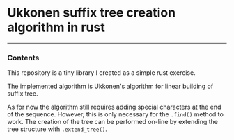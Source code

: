 # Ukkonen suffix tree creation algorithm in rust

---

### Contents

This repository is a tiny library I created as a simple rust exercise.

The implemented algorithm is Ukkonen's algorithm for linear building of suffix tree.

As for now the algorithm still requires adding special characters at the end of the sequence.
However, this is only necessary for the `.find()` method to work. 
The creation of the tree can be performed on-line by extending the tree structure with `.extend_tree()`.
